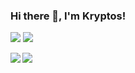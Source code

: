 ### Hi there 👋, I'm Kryptos! 

[![](https://img.shields.io/badge/OS-Linux-informational?style=flat&logo=linux&logoColor=white&color=F0B90D)](https://www.linux.org/)
[![](https://img.shields.io/badge/Distro-Arch-informational?style=flat&logo=ArchLinux&logoColor=white&color=1793d1)](https://www.archlinux.org)

<a href="#">
  <img align="left" src="https://github-readme-stats.vercel.app/api?username=Kryptos-123&show_icons=true&theme=github_dark" />
</a>
<a href="#">
  <img align="left" src="https://github-readme-stats.vercel.app/api/top-langs/?username=Kryptos-123&theme=github_dark" />
</a>

<!--
**Kryptos-123/Kryptos-123** is a ✨ _special_ ✨ repository because its `README.md` (this file) appears on your GitHub profile.

Here are some ideas to get you started:

- 🔭 I’m currently working on ...
- 🌱 I’m currently learning ...
- 👯 I’m looking to collaborate on ...
- 🤔 I’m looking for help with ...
- 💬 Ask me about ...
- 📫 How to reach me: ...
- 😄 Pronouns: ...
- ⚡ Fun fact: ...
-->

